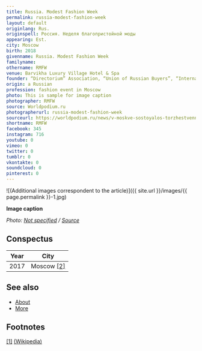 ```yaml
---
title: Russia. Modest Fashion Week
permalink: russia-modest-fashion-week
layout: default
originlang: Rus.
originspell: Россия. Неделя благопристойной моды
appearing: Est.
city: Moscow
birth: 2018
givenname: Russia. Modest Fashion Week
familyname:
othername: RMFW
venue: Barvikha Luxury Village Hotel & Spa
founder: “Directorium” Association, “Union of Russian Buyers”, “International Association of Buyers”
origin: a Russian
profession: fashion event in Moscow
photo: This is sample for image caption
photographer: RMFW
source: Worldpodium.ru
photographerurl: russia-modest-fashion-week
sourceurl: https://worldpodium.ru/news/v-moskve-sostoyalos-torzhestvennoe-otkrytie-russia-modest-fashion-week
shortname: RMFW
facebook: 345
instagram: 716
youtube: 0
vimeo: 0
twitter: 0
tumblr: 0
vkontakte: 0
soundcloud: 0
pinterest: 0
---
```


![(Additional images correspondent to the article)]({{ site.url }}/images/{{ page.permalink }}-1.jpg)

**Image caption**

*Photo: [Not specified](index) / [Source](index)*

## Сonspectus

|Year|City|
|-|-|
|2017|Moscow <span id="a2">[\[2\]](#f2)</span>|

## See also

+ [About](index)
+ [More](index)

## Footnotes

[[1]](#a1) <span id="f1"></span> [(Wikipedia)](index)
